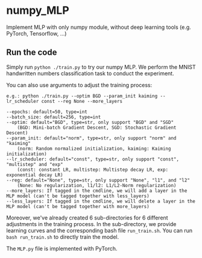 # numpy_MLP
Implement MLP with only numpy module, without deep learning tools (e.g. PyTorch, Tensorflow, ...)



## Run the code

Simply run ```python ./train.py``` to try our numpy MLP. We perform the MNIST handwritten numbers classification task to conduct the experiment.

You can also use arguments to adjust the training process:

```
e.g.: python ./train.py --optim BGD --param_init kaiming --lr_scheduler const --reg None --more_layers

--epochs: default=50, type=int
--batch_size: default=256, type=int
--optim: default="BGD", type=str, only support "BGD" and "SGD" 
	(BGD: Mini-batch Gradient Descent, SGD: Stochastic Gradient Descent)
--param_init: default="norm", type=str, only support "norm" and "kaiming" 
	(norm: Random normalized initialization, kaiming: Kaiming initialization)
--lr_scheduler: default="const", type=str, only support "const", "multistep" and "exp"
	(const: constant LR, multistep: Multistep decay LR, exp: exponential decay LR)
--reg: default="None", type=str, only support "None", "l1", and "l2" 
	(None: No regularization, l1/l2: L1/L2-Norm regularization)
--more_layers: If tagged in the cmdline, we will add a layer in the MLP model (can't be tagged together with less_layers)
--less_layers: If tagged in the cmdline, we will delete a layer in the MLP model (can't be tagged together with more_layers)

```

Moreover, we've already created 6 sub-directories for 6 different adjustments in the training process. In the sub-directory, we provide learning curves and the corresponding bash file ```run_train.sh```. You can run ```bash run_train.sh``` to directly train the model.

The ```MLP.py``` file is implemented with PyTorch.
